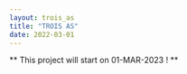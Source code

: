 ```yaml
---
layout: trois_as
title: "TROIS AS"
date: 2022-03-01
---
```


** This project will start on 01-MAR-2023 ! **
